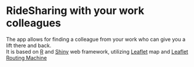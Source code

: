 # RideSharing with your work colleagues
The app allows for finding a colleague from your work who can give you a lift there and back.  
It is based on [R](http://www.r-project.org) and [Shiny](http://shiny.rstudio.com) web framework, utilizing [Leaflet](http://www.leafletjs.com) map and [Leaflet Routing Machine](http://www.liedman.net/leaflet-routing-machine/)
